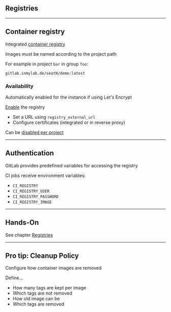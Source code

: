 <!-- .slide: id="gitlab_registries" class="vertical-center" -->

<i class="fa-duotone fa-garage fa-8x" style="float: right; color: grey;"></i>

## Registries

---

## Container registry

Integrated [container registry](https://docs.gitlab.com/ee/user/packages/container_registry/index.html#build-and-push-by-using-gitlab-cicd)

Images must be named according to the project path

For example in project `bar` in group `foo`:

    gitlab.inmylab.de/seatN/demo:latest

### Availability

Automatically enabled for the instance if using Let's Encrypt

[Enable](https://docs.gitlab.com/ee/administration/packages/container_registry.html#enable-the-container-registry) the registry

- Set a URL using `registry_external_url`
- Configure certificates (integrated or in reverse proxy)

Can be [disabled per project](https://docs.gitlab.com/ee/user/packages/container_registry/index.html#disable-the-container-registry-for-a-project)

---

## Authentication

GitLab provides predefined variables [<i class="fa-solid fa-arrow-right-to-bracket"></i>](#/gitlab_variables) for accessing the registry

CI jobs receive environment variables:

- `CI_REGISTRY`
- `CI_REGISTRY_USER`
- `CI_REGISTRY_PASSWORD`
- `CI_REGISTRY_IMAGE`

---

## Hands-On

See chapter [Registries](/hands-on/2025-05-14/240_registries/exercise/)

---

## Pro tip: Cleanup Policy

Configure how container images are removed

Define...

- How many tags are kept per image
- Which tags are not removed
- How old image can be
- Which tags are removed
